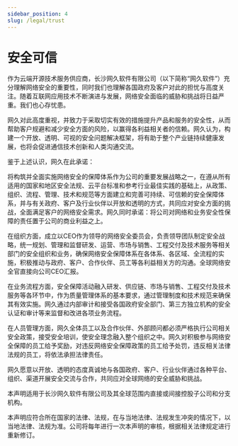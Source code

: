 ```yaml
---
sidebar_position: 4
slug: /legal/trust
---
```


# 安全可信

作为云端开源技术服务供应商，长沙网久软件有限公司（以下简称“网久软件”）充分理解网络安全的重要性，同时我们也理解各国政府及客户对此的担忧与高度关注。随着互联网应用技术不断演进与发展，网络安全面临的威胁和挑战将日益严重。我们也心存忧患。

网久对此高度重视，并致力于采取切实有效的措施提升产品和服务的安全性，从而帮助客户规避和减少安全方面的风险，以赢得各利益相关者的信赖。网久认为，构建一个开放、透明、可视的安全问题解决框架，将有助于整个产业链持续健康发展，也将会促进通信技术创新和人类沟通交流。

鉴于上述认识，网久在此承诺：

将构筑并全面实施网络安全的保障体系作为公司的重要发展战略之一，在遵从所有适用的国家和地区安全法规、云平台标准和参考行业最佳实践的基础上，从政策、组织、流程、管理、技术和规范等方面建立和完善可持续、可信赖的安全保障体系，并与有关政府、客户及行业伙伴以开放和透明的方式，共同应对安全方面的挑战，全面满足客户的网络安全需求。网久同时承诺：将公司对网络和业务安全性保障的责任置于公司的商业利益之上。

在组织方面，成立以CEO作为领导的网络安全委员会，负责领导团队制定安全战略，统一规划、管理和监督研发、运营、市场与销售、工程交付及技术服务等相关部门的安全组织和业务，确保网络安全保障体系在各体系、各区域、全流程的实施，积极推动与政府、客户、合作伙伴、员工等各利益相关方的沟通。全球网络安全官直接向公司CEO汇报。

在业务流程方面，安全保障活动融入研发、供应链、市场与销售、工程交付及技术服务等各环节中，作为质量管理体系的基本要求，通过管理制度和技术规范来确保其有效实施。网久通过内部审计和接受各国政府安全部门、第三方独立机构的安全认证和审计等来监督和改进各项业务流程。

在人员管理方面，网久全体员工以及合作伙伴、外部顾问都必须严格执行公司相关安全政策，接受安全培训，使安全理念融入整个组织之中。网久对积极参与网络安全保障的员工给予奖励，对违反网络安全保障政策的员工给予处罚，违反相关法律法规的员工，将依法承担法律责任。

网久愿意以开放、透明的态度真诚地与各国政府、客户、行业伙伴通过各种平台、组织、渠道开展安全交流与合作，共同应对全球网络的安全威胁和挑战。

本声明适用于长沙网久软件有限公司及其全球范围内直接或间接控股子公司和分支机构。

本声明应符合所在国家的法律、法规，在与当地法律、法规发生冲突的情况下，以当地法律、法规为准。公司将每年进行一次本声明的审核，根据相关法律规定进行重新修订。